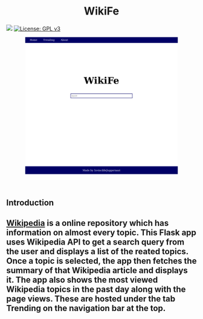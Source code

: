 <h1 align="center"> 
  WikiFe
  </h1>
  

[![](https://img.shields.io/badge/MADE%20WITH%20-Python-blueviolet)](https://www.python.org)
[![License: GPL v3](https://img.shields.io/badge/License-MIT-brightgreen.svg)](LICENSE)

<p align="center">
  <img src = "Assets/WikiFe - Home.png" height="80%" width="80%">
  </p>
  
<br>  
<h2>Introduction<h2>  
<p> <a href="https://www.wikipedia.org/">Wikipedia</a> is a online repository which has information on almost every topic. This Flask app uses Wikipedia API to get a search query from the user and displays a list of the reated topics. Once a topic is selected, the app then fetches the summary of that Wikipedia article and displays it.
The app also shows the most viewed Wikipedia topics in the past day along with the page views. These are hosted under the tab <b>Trending</b> on the navigation bar at the top.
  





